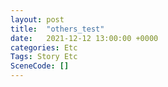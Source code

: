 ```yaml
---
layout: post
title:  "others_test"
date:   2021-12-12 13:00:00 +0000
categories: Etc
Tags: Story Etc
SceneCode: []
---
```

